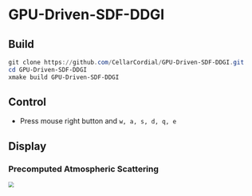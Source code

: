 # GPU-Driven-SDF-DDGI

## Build

```powershell
git clone https://github.com/CellarCordial/GPU-Driven-SDF-DDGI.git
cd GPU-Driven-SDF-DDGI
xmake build GPU-Driven-SDF-DDGI
```

## Control

- Press mouse right button and `w, a, s, d, q, e`


## Display

### Precomputed Atmospheric Scattering
<img src="image/Atmosphere.gif" style="zoom: 67%;" />

